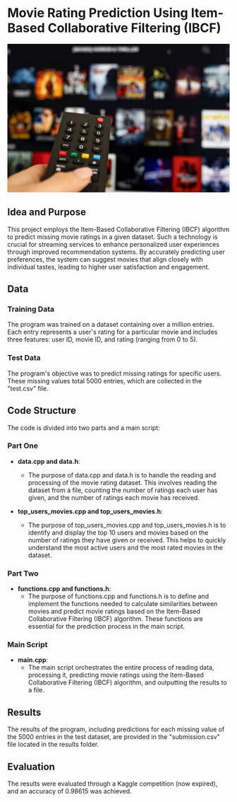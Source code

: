 # Movie Rating Prediction Using Item-Based Collaborative Filtering (IBCF)

![image](img.jpg)

## Idea and Purpose

This project employs the Item-Based Collaborative Filtering (IBCF) algorithm to predict missing movie ratings in a given dataset. Such a technology is crucial for streaming services to enhance personalized user experiences through improved recommendation systems. By accurately predicting user preferences, the system can suggest movies that align closely with individual tastes, leading to higher user satisfaction and engagement.

## Data

### Training Data

The program was trained on a dataset containing over a million entries. Each entry represents a user's rating for a particular movie and includes three features: user ID, movie ID, and rating (ranging from 0 to 5).

### Test Data

The program's objective was to predict missing ratings for specific users. These missing values total 5000 entries, which are collected in the "test.csv" file.

## Code Structure

The code is divided into two parts and a main script:

### Part One

- **data.cpp and data.h**: 
  - The purpose of data.cpp and data.h is to handle the reading and processing of the movie rating dataset. This involves reading the dataset from a file, counting the number of ratings each user has given, and the number of ratings each movie has received.

- **top_users_movies.cpp and top_users_movies.h**: 
  - The purpose of top_users_movies.cpp and top_users_movies.h is to identify and display the top 10 users and movies based on the number of ratings they have given or received. This helps to quickly understand the most active users and the most rated movies in the dataset.

### Part Two

- **functions.cpp and functions.h**: 
  - The purpose of functions.cpp and functions.h is to define and implement the functions needed to calculate similarities between movies and predict movie ratings based on the Item-Based Collaborative Filtering (IBCF) algorithm. These functions are essential for the prediction process in the main script.

### Main Script

- **main.cpp**: 
  - The main script orchestrates the entire process of reading data, processing it, predicting movie ratings using the Item-Based Collaborative Filtering (IBCF) algorithm, and outputting the results to a file.

## Results

The results of the program, including predictions for each missing value of the 5000 entries in the test dataset, are provided in the "submission.csv" file located in the results folder.

## Evaluation

The results were evaluated through a Kaggle competition (now expired), and an accuracy of 0.98615 was achieved.
